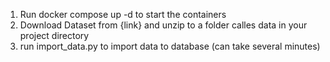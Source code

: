 1. Run docker compose up -d to start the containers
2. Download Dataset from {link} and unzip to a folder calles data in your project directory
3. run import_data.py to import data to database (can take several minutes)
